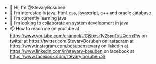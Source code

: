 - 👋 Hi, I’m @StevaryBosuben
- 👀 I’m interested in java, html, css, javascript, c++ and oracle database
- 🌱 I’m currently learning java
- 💞️ I’m looking to collaborate on system development in java
- 📫 How to reach me 
on youtube at https://www.youtube.com/channel/UCjSpxsr1y25pqTxUQerrdPw
on twitter at https://twitter.com/StevaryBosuben
on instagram at https://www.instagram.com/bosubenstevary
on linkedin at https://www.linkedin.com/in/stevary-bosuben
on facebook at https://www.facebook.com/stevary.bosuben.3/
<!---
StevaryBosuben/StevaryBosuben is a ✨ special ✨ repository because its `README.md` (this file) appears on your GitHub profile.
You can click the Preview link to take a look at your changes.
--->
